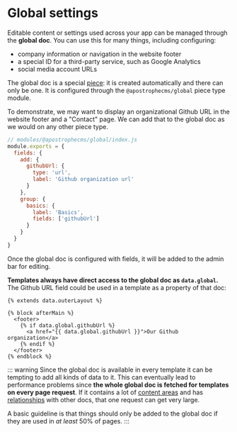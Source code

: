 # Global settings

Editable content or settings used across your app can be managed through the **global doc**. You can use this for many things, including configuring:

- company information or navigation in the website footer
- a special ID for a third-party service, such as Google Analytics
- social media account URLs

The global doc is a special [piece](/guide/pieces.md): it is created automatically and there can only be one. It is configured through the `@apostrophecms/global` piece type module.

To demonstrate, we may want to display an organizational Github URL in the website footer and a "Contact" page. We can add that to the global doc as we would on any other piece type.

```javascript
// modules/@apostrophecms/global/index.js
module.exports = {
  fields: {
    add: {
      githubUrl: {
        type: 'url',
        label: 'Github organization url'
      }
    },
    group: {
      basics: {
        label: 'Basics',
        fields: ['githubUrl']
      }
    }
  }
}
```

Once the global doc is configured with fields, it will be added to the admin bar for editing.

**Templates always have direct access to the global doc as `data.global`.** The Github URL field could be used in a template as a property of that doc:

``` nunjucks
{% extends data.outerLayout %}

{% block afterMain %}
  <footer>
    {% if data.global.githubUrl %}
      <a href="{{ data.global.githubUrl }}">Our Github organization</a>
    {% endif %}
  </footer>
{% endblock %}
```

::: warning
Since the global doc is available in every template it can be tempting to add all kinds of data to it. This can eventually lead to performance problems since **the whole global doc is fetched for templates on every page request**. If it contains a lot of [content areas](/guide/areas-and-widgets.md) and has [relationships](/guide/relationships.md) with other docs, that one request can get very large.

A basic guideline is that things should only be added to the global doc if they are used in *at least* 50% of pages.
:::